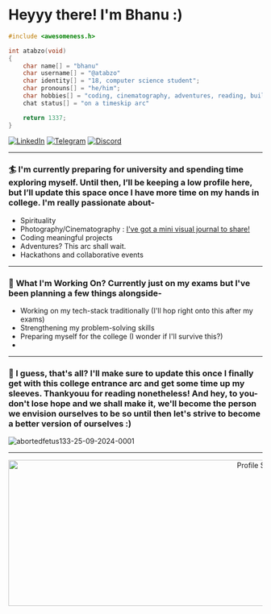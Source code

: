 # Heyyy there! I'm Bhanu :)

```c
#include <awesomeness.h>

int atabzo(void)
{
    char name[] = "bhanu"
    char username[] = "@atabzo"
    char identity[] = "18, computer science student";
    char pronouns[] = "he/him";
    char hobbies[] = "coding, cinematography, adventures, reading, building stuff"
    chat status[] = "on a timeskip arc"

    return 1337;
}
```

[![LinkedIn](https://img.shields.io/badge/LinkedIn-0077B5?style=for-the-badge&logo=linkedin&logoColor=white)](https://linkedin.com/in/atabzo) 
[![Telegram](https://img.shields.io/badge/Telegram-2CA5E0?style=for-the-badge&logo=telegram&logoColor=white)](https://t.me/bhanupratapyadav)
[![Discord](https://img.shields.io/badge/Discord-7289DA?style=for-the-badge&logo=discord&logoColor=white)](https://discord.com/users/818855965842472992)

---

### 🏄 **I'm currently preparing for university and spending time exploring myself. Until then, I’ll be keeping a low profile here, but I’ll update this space once I have more time on my hands in college. I'm really passionate about-**  
- Spirituality
- Photography/Cinematography : [I've got a mini visual journal to share!](https://bento.me/atabzopixels)
- Coding meaningful projects
- Adventures? This arc shall wait.
- Hackathons and collaborative events

---

### 🎨 **What I'm Working On? Currently just on my exams but I've been planning a few things alongside-**  

- Working on my tech-stack traditionally (I'll hop right onto this after my exams)  
- Strengthening my problem-solving skills  
- Preparing myself for the college (I wonder if I'll survive this?)
- 
---

### 🦅 I guess, that's all? I'll make sure to update this once I finally get with this college entrance arc and get some time up my sleeves. Thankyouu for reading nonetheless! And hey, to you- don't lose hope and we shall make it, we'll become the person we envision ourselves to be so until then let's strive to become a better version of ourselves :) 

![abortedfetus133-25-09-2024-0001](https://github.com/user-attachments/assets/44dfeee7-b5de-412c-8b03-a3d5e7c3f54c)

---
<p align="center">
  <img src="https://github-profile-summary-cards.vercel.app/api/cards/profile-details?username=atabzo&theme=tokyonight" width="1000" height="290" alt="Profile Summary"/>
</p>

